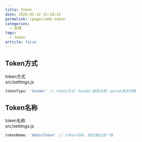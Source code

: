 ```yaml
---
title: Token
date: 2020-05-12 15:10:15
permalink: /pages/web-token
categories: 
  - 前端
tags: 
  - token
article: false
---
```


## Token方式

token方式  
src/settings.js
```js
tokenType: 'header' // token方式：header请求头部，param请求参数
```

## Token名称

token名称  
src/settings.js
```js
tokenName: 'AdminToken' // token名称，前后端必须一致
```

